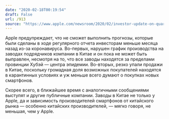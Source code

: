 ```yaml
---
date: "2020-02-18T00:19:54"
draft: False
url: /913
source: "https://www.apple.com/newsroom/2020/02/investor-update-on-quarterly-guidance/"
---
```


Apple предупреждает, что не сможет выполнить прогнозы, которые были сделаны в ходе регулярного отчета инвесторам меньше месяца назад из-за коронавируса. Во-первых, нарушен график производства на заводах подрядчиков компании в Китае и он пока не может быть выправлен, несмотря на то, что все заводы находятся за пределами провинции Хубэй — центра эпидемии. Во-вторых, резко упали продажи в Китае, поскольку громадная доля возможных покупателей находятся в карантинных условиях и уж меньше всего думают о покупках новых смартфонов.

Скорее всего, в ближайшее время с аналогичными сообщениями выступят и другие публичные компании. Заводы в Китае не только у Apple, да и зависимость производителей смартфонов от китайского рынка — особенно китайских производителей, — мягко говоря, не меньшая, чем у Apple.
